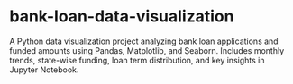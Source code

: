 # bank-loan-data-visualization
A Python data visualization project analyzing bank loan applications and funded amounts using Pandas, Matplotlib, and Seaborn. Includes monthly trends, state-wise funding, loan term distribution, and key insights in Jupyter Notebook.
